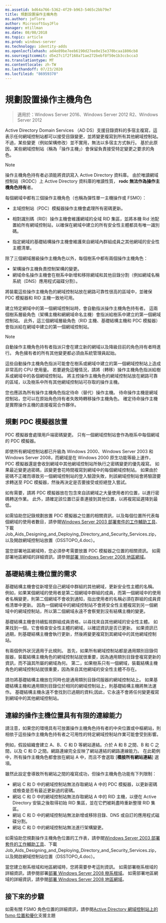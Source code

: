 ```yaml
---
ms.assetid: bd64a766-5362-4f29-b963-5465c2bb79e7
title: 規劃設置操作主機角色
ms.author: joflore
author: MicrosoftGuyJFlo
manager: mtillman
ms.date: 08/08/2018
ms.topic: article
ms.prod: windows-server
ms.technology: identity-adds
ms.openlocfilehash: ad4e89be7eeb6190d27ee0e15e370bcaa1806cb8
ms.sourcegitcommit: d5e27c1f2f168a71ae272bebf8f50e1b3ccbcca3
ms.translationtype: MT
ms.contentlocale: zh-TW
ms.lasthandoff: 07/23/2020
ms.locfileid: "86959370"
---
```

# <a name="planning-operations-master-role-placement"></a>規劃設置操作主機角色

> 適用於：Windows Server 2016、Windows Server 2012 R2、Windows Server 2012

Active Directory Domain Services （AD DS）支援目錄資料的多宿主複寫，這表示任何網域控制站都可以接受目錄變更，並將變更複寫到所有其他網域控制站。 不過，某些變更（例如架構修改）並不實用，無法以多宿主方式執行。 基於此原因，某些網域控制站（稱為「操作主機」）會保留負責接受特定變更之要求的角色。

> [!NOTE]
> 操作主機角色持有者必須能將資訊寫入 Active Directory 資料庫。 由於唯讀網域控制站（RODC）上 Active Directory 資料庫的唯讀性質， **rodc 無法作為操作主機角色持有**者。

每個網域中都有三個操作主機角色（也稱為彈性單一主機操作或 FSMO）：

- 主域控制站（PDC）模擬器操作主機會處理所有密碼更新。

- 相對識別碼（RID）操作主機會維護網域的全域 RID 集區，並將本機 Rid 池配置給所有網域控制站，以確保在網域中建立的所有安全性主體都具有唯一識別碼。
- 指定網域的基礎結構操作主機會維護來自網域內群組成員之其他網域的安全性主體清單。

除了三個網域層級操作主機角色以外，每個樹系中都有兩個操作主機角色：

- 架構操作主機負責控制架構的變更。
- 網域命名操作主機會在樹系中新增和移除網域和其他目錄分割（例如網域名稱系統（DNS）應用程式磁碟分割）。

將裝載這些操作主機角色的網域控制站放在網路可靠性很高的區域中，並確保 PDC 模擬器和 RID 主機一致地可用。

建立特定網域中的第一個網域控制站時，會自動指派操作主機角色持有者。 這兩個樹系層級角色（架構主機和網網域命名主機）會指派給樹系中建立的第一個網域控制站。 此外，這三個網域層級角色（RID 主機、基礎結構主機和 PDC 模擬器）會指派給在網域中建立的第一個網域控制站。

> [!NOTE]
> 自動操作主機角色持有者指派只會在建立新的網域以及降級目前的角色持有者時進行。 角色擁有者的所有其他變更都必須由系統管理員起始。

這些自動操作主機角色指派可能會在樹系或網域中建立的第一個網域控制站上造成非常高的 CPU 使用量。 若要避免這種情況，請將（轉移）操作主機角色指派給樹系或網域中的各個網域控制站。 將主控操作主機角色的網域控制站放在網路可靠的區域，以及樹系中所有其他網域控制站可存取的操作主機。

您也應該為所有操作主機角色指定待命（替代）操作主機。 待命操作主機是網域控制站，您可以在原始角色持有者失敗時轉移操作主機角色。 確定待命操作主機是實際操作主機的直接複寫合作夥伴。

## <a name="planning-the-pdc-emulator-placement"></a>規劃 PDC 模擬器放置

PDC 模擬器會處理用戶端密碼變更。 只有一個網域控制站會作為樹系中每個網域的 PDC 模擬器。

即使所有網域控制站都已升級為 Windows 2000、Windows Server 2003 和 Windows Server 2008，而網域是在 Windows 2000 原生功能等級上運作，PDC 模擬器還是會收到網域中其他網域控制站所執行之密碼變更的優先複寫。 如果最近變更過密碼，該變更會花時間複寫到網域中的每個網域控制站。 如果由於密碼不正確而導致另一個網域控制站的登入驗證失敗，則該網域控制站會將驗證要求轉送至 PDC 模擬器，然後再決定是否要接受或拒絕登入嘗試。

如有需要，請將 PDC 模擬器放在包含來自該網域之大量使用者的位置，以進行密碼轉送作業。 此外，請確定該位置已妥善連接到其他位置，以將複寫延遲降到最低。

如需協助您記錄規劃放置 PDC 模擬器之位置的相關資訊，以及每個位置所代表每個網域的使用者數目，請參閱[Windows Server 2003 部署套件的工作輔助工具](https://microsoft.com/download/details.aspx?id=9608)、下載 Job_Aids_Designing_and_Deploying_Directory_and_Security_Services.zip，以及開啟網域控制站放置（DSSTOPO_4.doc）。

當您部署地區網域時，您必須參考需要放置 PDC 模擬器之位置的相關資訊。 如需部署地區網域的詳細資訊，請參閱[部署 Windows Server 2008 地區網域](/previous-versions/windows/it-pro/windows-server-2008-R2-and-2008/cc755118(v=ws.10))。

## <a name="requirements-for-infrastructure-master-placement"></a>基礎結構主機位置的需求

基礎結構主機會從新增至自己網域中群組的其他網域，更新安全性主體的名稱。 例如，如果某個網域的使用者是第二個網域中群組的成員，而第一個網域中的使用者名稱變更，則第二個網域不會收到通知，指出使用者的名稱必須在群組的成員資格清單中更新。 因為一個網域中的網域控制站不會將安全性主體複寫到另一個網域中的網域控制站，所以第二個網域永遠不會察覺到沒有結構主機的變更。

基礎結構主機會持續監視群組成員資格，以尋找來自其他網域的安全性主體。 如果找到一個，它會檢查安全性主體的網域，以確認資訊是否已更新。 如果資訊已過期，則基礎結構主機會執行更新，然後將變更複寫到其網域中的其他網域控制站。

有兩個例外狀況適用于此規則。 首先，如果所有網域控制站都是通用類別目錄伺服器，裝載結構主機角色的網域控制站就很重要，因為通用類別目錄會複寫更新的資訊，而不論其所屬的網域為何。 第二，如果樹系只有一個網域，裝載結構主機角色的網域控制站就很重要，因為來自其他網域的安全性主體不存在。

請勿將基礎結構主機放在同時也是通用類別目錄伺服器的網域控制站上。 如果基礎結構主機和通用類別目錄位於相同的網域控制站上，則基礎結構主機將無法運作。 基礎結構主機永遠不會找到已過期的資料;因此，它永遠不會將任何變更複寫到網域中的其他網域控制站。

## <a name="operations-master-placement-for-networks-with-limited-connectivity"></a>連線的操作主機位置具有有限的連線能力

請注意，如果您的環境具有可放置操作主機角色持有者的中央位置或中樞網站，則相依于這些操作主機角色持有者之可用性的特定網域控制站作業可能會受到影響。

例如，假設組織會建立 A、B、C 和 D 等網站連結。介於 A 和 B 之間、B 和 C 之間，以及 C 和 D 之間。網路連線完全反映了網站連結的網路連線能力。 在此範例中，所有操作主機角色都會放在網站 A 中，而且不會選取 [**橋接所有網站連結**] 選項。

雖然此設定會導致所有網站之間的複寫成功，但操作主機角色功能有下列限制：

- 網站 C 和 D 中的網域控制站無法存取網站 A 中的 PDC 模擬器，以更新密碼或檢查是否有最近更新過的密碼。
- 網站 C 和 D 中的網域控制站無法存取網站 A 中的 RID 主機，以便在 Active Directory 安裝之後取得初始 RID 集區，並在它們被耗盡時重新整理 RID 集區。
- 網站 C 和 D 中的網域控制站無法新增或移除目錄、DNS 或自訂的應用程式磁碟分割。
- 網站 C 和 D 中的網域控制站無法進行架構變更。

如需協助您規劃操作主機角色位置的工作表，請參閱[Windows Server 2003 部署套件的工作輔助工具](https://microsoft.com/download/details.aspx?id=9608)、下載 Job_Aids_Designing_and_Deploying_Directory_and_Security_Services.zip，以及開啟網域控制站位置（DSSTOPO_4.doc）。

當您建立樹系根域和地區網域時，您將需要參考這則資訊。 如需部署樹系根域的詳細資訊，請參閱部署[部署 Windows Server 2008 樹系根域](/previous-versions/windows/it-pro/windows-server-2008-R2-and-2008/cc731174(v=ws.10))。 如需部署地區網域的詳細資訊，請參閱[部署 Windows Server 2008 地區網域](/previous-versions/windows/it-pro/windows-server-2008-R2-and-2008/cc755118(v=ws.10))。

## <a name="next-steps"></a>接下來的步驟

如需有關 FSMO 角色位置的詳細資訊，請參閱[Active Directory 網域控制站上的 fsmo 位置和優化](https://support.microsoft.com/help/223346)支援主題
